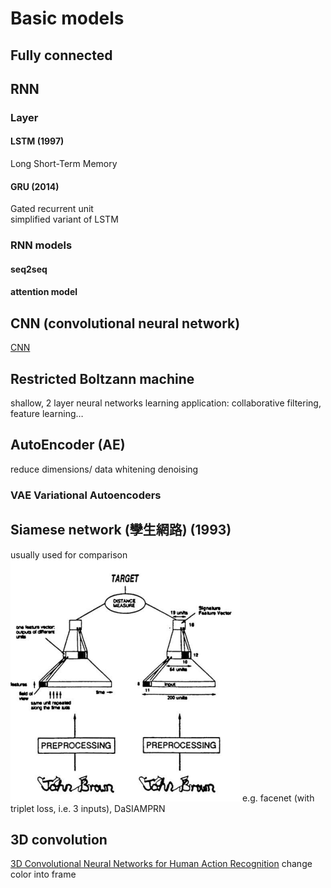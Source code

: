 # Basic models
## Fully connected

## RNN
### Layer
#### LSTM (1997)
Long Short-Term Memory
#### GRU (2014)
Gated recurrent unit  
simplified variant of LSTM
### RNN models
#### seq2seq
#### attention model

## CNN (convolutional neural network)
[CNN](/CNN/index.md)

## Restricted Boltzann machine
shallow, 2 layer neural networks
learning 
application: collaborative filtering, feature learning…
## AutoEncoder (AE)
reduce dimensions/ data whitening
denoising
### VAE Variational Autoencoders
## Siamese network (孿生網路) (1993)
usually used for comparison
![](img/siamese_network.png)
e.g. facenet (with triplet loss, i.e. 3 inputs), DaSIAMPRN
## 3D convolution
[3D Convolutional Neural Networks for Human Action Recognition](http://citeseerx.ist.psu.edu/viewdoc/download?doi=10.1.1.442.8617&rep=rep1&type=pdf)
change color into frame
